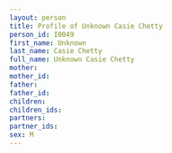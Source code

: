 ```yaml
---
layout: person
title: Profile of Unknown Casie Chetty
person_id: I0049
first_name: Unknown
last_name: Casie Chetty
full_name: Unknown Casie Chetty
mother: 
mother_id: 
father: 
father_id: 
children:
children_ids:
partners:
partner_ids:
sex: M
---
```



